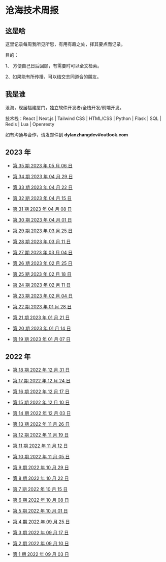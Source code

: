 # 沧海技术周报

## 这是啥

这里记录每周我所见所思，有用有趣之处，择其要点而记录。

目的：

1、 方便自己日后回顾，有需要时可以全文检索。

2、如果能有所传播，可以结交志同道合的朋友。

## 我是谁

沧海，现居福建厦门，独立软件开发者/全栈开发/前端开发。

技术栈：React | Next.js | Tailwind CSS | HTML/CSS | Python | Flask | SQL | Redis | Lua | Openresty

如有沟通与合作，请发邮件到 **dylanzhangdev#outlook.com**

## 2023 年

- [第 35 期 2023 年 05 月 06 日](https://github.com/theseazhang/weekly_news/blob/main/035.md)

- [第 34 期 2023 年 04 月 29 日](https://github.com/theseazhang/weekly_news/blob/main/034.md)

- [第 33 期 2023 年 04 月 22 日](https://github.com/theseazhang/weekly_news/blob/main/033.md)

- [第 32 期 2023 年 04 月 15 日](https://github.com/theseazhang/weekly_news/blob/main/032.md)

- [第 31 期 2023 年 04 月 08 日](https://github.com/theseazhang/weekly_news/blob/main/031.md)

- [第 30 期 2023 年 04 月 01 日](https://github.com/theseazhang/weekly_news/blob/main/030.md)

- [第 29 期 2023 年 03 月 25 日](https://github.com/theseazhang/weekly_news/blob/main/029.md)

- [第 28 期 2023 年 03 月 11 日](https://github.com/theseazhang/weekly_news/blob/main/028.md)

- [第 27 期 2023 年 03 月 04 日](https://github.com/theseazhang/weekly_news/blob/main/027.md)

- [第 26 期 2023 年 02 月 25 日](https://github.com/theseazhang/weekly_news/blob/main/026.md)

- [第 25 期 2023 年 02 月 18 日](https://github.com/theseazhang/weekly_news/blob/main/025.md)

- [第 24 期 2023 年 02 月 11 日](https://github.com/theseazhang/weekly_news/blob/main/024.md)

- [第 23 期 2023 年 02 月 04 日](https://github.com/theseazhang/weekly_news/blob/main/023.md)

- [第 22 期 2023 年 01 月 28 日](https://github.com/theseazhang/weekly_news/blob/main/022.md)

- [第 21 期 2023 年 01 月 21 日](https://github.com/theseazhang/weekly_news/blob/main/021.md)

- [第 20 期 2023 年 01 月 14 日](https://github.com/theseazhang/weekly_news/blob/main/020.md)

- [第 19 期 2023 年 01 月 07 日](https://github.com/theseazhang/weekly_news/blob/main/019.md)

## 2022 年

- [第 18 期 2022 年 12 月 31 日](https://github.com/theseazhang/weekly_news/blob/main/018.md)

- [第 17 期 2022 年 12 月 24 日](https://github.com/theseazhang/weekly_news/blob/main/017.md)

- [第 16 期 2022 年 12 月 17 日](https://github.com/theseazhang/weekly_news/blob/main/016.md)

- [第 15 期 2022 年 12 月 10 日](https://github.com/theseazhang/weekly_news/blob/main/015.md)

- [第 14 期 2022 年 12 月 03 日](https://github.com/theseazhang/weekly_news/blob/main/014.md)

- [第 13 期 2022 年 11 月 26 日](https://github.com/theseazhang/weekly_news/blob/main/013.md)

- [第 12 期 2022 年 11 月 19 日](https://github.com/theseazhang/weekly_news/blob/main/012.md)

- [第 11 期 2022 年 11 月 12 日](https://github.com/theseazhang/weekly_news/blob/main/011.md)

- [第 10 期 2022 年 11 月 05 日](https://github.com/theseazhang/weekly_news/blob/main/010.md)

- [第 9 期 2022 年 10 月 29 日](https://github.com/theseazhang/weekly_news/blob/main/009.md)

- [第 8 期 2022 年 10 月 22 日](https://github.com/theseazhang/weekly_news/blob/main/008.md)

- [第 7 期 2022 年 10 月 15 日](https://github.com/theseazhang/weekly_news/blob/main/007.md)

- [第 6 期 2022 年 10 月 08 日](https://github.com/theseazhang/weekly_news/blob/main/006.md)

- [第 5 期 2022 年 10 月 01 日](https://github.com/theseazhang/weekly_news/blob/main/005.md)

- [第 4 期 2022 年 09 月 25 日](https://github.com/theseazhang/weekly_news/blob/main/004.md)

- [第 3 期 2022 年 09 月 17 日](https://github.com/theseazhang/weekly_news/blob/main/003.md)

- [第 2 期 2022 年 09 月 10 日](https://github.com/theseazhang/weekly_news/blob/main/002.md)

- [第 1 期 2022 年 09 月 03 日](https://github.com/theseazhang/weekly_news/blob/main/001.md)
